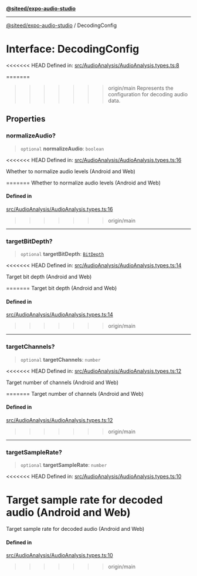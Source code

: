 [**@siteed/expo-audio-studio**](../README.md)

***

[@siteed/expo-audio-studio](../README.md) / DecodingConfig

# Interface: DecodingConfig

<<<<<<< HEAD
Defined in: [src/AudioAnalysis/AudioAnalysis.types.ts:8](https://github.com/deeeed/expo-audio-stream/blob/e90b868a404df260dd0a517e22d7898d08118617/packages/expo-audio-studio/src/AudioAnalysis/AudioAnalysis.types.ts#L8)

=======
>>>>>>> origin/main
Represents the configuration for decoding audio data.

## Properties

### normalizeAudio?

> `optional` **normalizeAudio**: `boolean`

<<<<<<< HEAD
Defined in: [src/AudioAnalysis/AudioAnalysis.types.ts:16](https://github.com/deeeed/expo-audio-stream/blob/e90b868a404df260dd0a517e22d7898d08118617/packages/expo-audio-studio/src/AudioAnalysis/AudioAnalysis.types.ts#L16)

Whether to normalize audio levels (Android and Web)

=======
Whether to normalize audio levels (Android and Web)

#### Defined in

[src/AudioAnalysis/AudioAnalysis.types.ts:16](https://github.com/deeeed/expo-audio-stream/blob/391ce6bcc63b985ab716f16d8cf5ddac64968b09/packages/expo-audio-studio/src/AudioAnalysis/AudioAnalysis.types.ts#L16)

>>>>>>> origin/main
***

### targetBitDepth?

> `optional` **targetBitDepth**: [`BitDepth`](../type-aliases/BitDepth.md)

<<<<<<< HEAD
Defined in: [src/AudioAnalysis/AudioAnalysis.types.ts:14](https://github.com/deeeed/expo-audio-stream/blob/e90b868a404df260dd0a517e22d7898d08118617/packages/expo-audio-studio/src/AudioAnalysis/AudioAnalysis.types.ts#L14)

Target bit depth (Android and Web)

=======
Target bit depth (Android and Web)

#### Defined in

[src/AudioAnalysis/AudioAnalysis.types.ts:14](https://github.com/deeeed/expo-audio-stream/blob/391ce6bcc63b985ab716f16d8cf5ddac64968b09/packages/expo-audio-studio/src/AudioAnalysis/AudioAnalysis.types.ts#L14)

>>>>>>> origin/main
***

### targetChannels?

> `optional` **targetChannels**: `number`

<<<<<<< HEAD
Defined in: [src/AudioAnalysis/AudioAnalysis.types.ts:12](https://github.com/deeeed/expo-audio-stream/blob/e90b868a404df260dd0a517e22d7898d08118617/packages/expo-audio-studio/src/AudioAnalysis/AudioAnalysis.types.ts#L12)

Target number of channels (Android and Web)

=======
Target number of channels (Android and Web)

#### Defined in

[src/AudioAnalysis/AudioAnalysis.types.ts:12](https://github.com/deeeed/expo-audio-stream/blob/391ce6bcc63b985ab716f16d8cf5ddac64968b09/packages/expo-audio-studio/src/AudioAnalysis/AudioAnalysis.types.ts#L12)

>>>>>>> origin/main
***

### targetSampleRate?

> `optional` **targetSampleRate**: `number`

<<<<<<< HEAD
Defined in: [src/AudioAnalysis/AudioAnalysis.types.ts:10](https://github.com/deeeed/expo-audio-stream/blob/e90b868a404df260dd0a517e22d7898d08118617/packages/expo-audio-studio/src/AudioAnalysis/AudioAnalysis.types.ts#L10)

Target sample rate for decoded audio (Android and Web)
=======
Target sample rate for decoded audio (Android and Web)

#### Defined in

[src/AudioAnalysis/AudioAnalysis.types.ts:10](https://github.com/deeeed/expo-audio-stream/blob/391ce6bcc63b985ab716f16d8cf5ddac64968b09/packages/expo-audio-studio/src/AudioAnalysis/AudioAnalysis.types.ts#L10)
>>>>>>> origin/main
